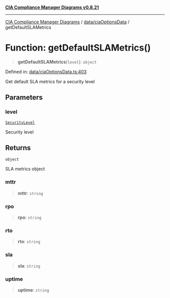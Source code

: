 [**CIA Compliance Manager Diagrams v0.8.21**](../../../README.md)

***

[CIA Compliance Manager Diagrams](../../../modules.md) / [data/ciaOptionsData](../README.md) / getDefaultSLAMetrics

# Function: getDefaultSLAMetrics()

> **getDefaultSLAMetrics**(`level`): `object`

Defined in: [data/ciaOptionsData.ts:403](https://github.com/Hack23/cia-compliance-manager/blob/689e67e40bb6afe811128d672a0d7dd5fcbdaea5/src/data/ciaOptionsData.ts#L403)

Get default SLA metrics for a security level

## Parameters

### level

[`SecurityLevel`](../../../types/cia/type-aliases/SecurityLevel.md)

Security level

## Returns

`object`

SLA metrics object

### mttr

> **mttr**: `string`

### rpo

> **rpo**: `string`

### rto

> **rto**: `string`

### sla

> **sla**: `string`

### uptime

> **uptime**: `string`
